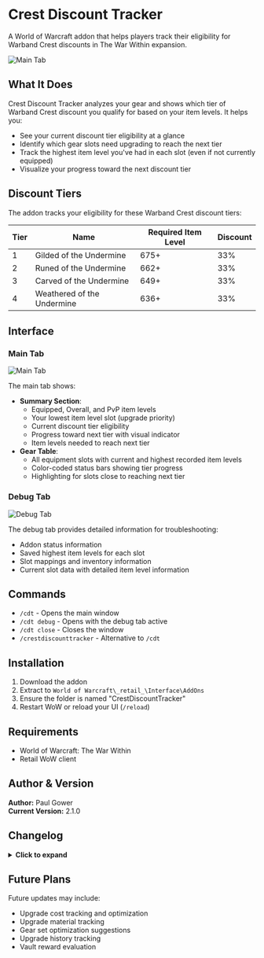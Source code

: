 # Crest Discount Tracker

A World of Warcraft addon that helps players track their eligibility for Warband Crest discounts in The War Within expansion.

![Main Tab](screenshots/crest-discount-tracker-ui-v2.png)

## What It Does

Crest Discount Tracker analyzes your gear and shows which tier of Warband Crest discount you qualify for based on your item levels. It helps you:

- See your current discount tier eligibility at a glance
- Identify which gear slots need upgrading to reach the next tier
- Track the highest item level you've had in each slot (even if not currently equipped)
- Visualize your progress toward the next discount tier

## Discount Tiers

The addon tracks your eligibility for these Warband Crest discount tiers:

| Tier | Name | Required Item Level | Discount |
|------|------|---------------------|----------|
| 1 | Gilded of the Undermine | 675+ | 33% |
| 2 | Runed of the Undermine | 662+ | 33% |
| 3 | Carved of the Undermine | 649+ | 33% |
| 4 | Weathered of the Undermine | 636+ | 33% |

## Interface

### Main Tab
![Main Tab](screenshots/crest-discount-tracker-ui-v2.png)

The main tab shows:
- **Summary Section**:
  - Equipped, Overall, and PvP item levels
  - Your lowest item level slot (upgrade priority)
  - Current discount tier eligibility
  - Progress toward next tier with visual indicator
  - Item levels needed to reach next tier
- **Gear Table**:
  - All equipment slots with current and highest recorded item levels
  - Color-coded status bars showing tier progress
  - Highlighting for slots close to reaching next tier

### Debug Tab
![Debug Tab](screenshots/crest-discount-tracker-ui-v2-debug.png)

The debug tab provides detailed information for troubleshooting:
- Addon status information
- Saved highest item levels for each slot
- Slot mappings and inventory information
- Current slot data with detailed item level information

## Commands

- `/cdt` - Opens the main window
- `/cdt debug` - Opens with the debug tab active
- `/cdt close` - Closes the window
- `/crestdiscounttracker` - Alternative to `/cdt`

## Installation

1. Download the addon
2. Extract to `World of Warcraft\_retail_\Interface\AddOns`
3. Ensure the folder is named "CrestDiscountTracker"
4. Restart WoW or reload your UI (`/reload`)

## Requirements

- World of Warcraft: The War Within
- Retail WoW client

## Author & Version

**Author:** Paul Gower  
**Current Version:** 2.1.0

## Changelog

<details>
  <summary><strong>Click to expand</strong></summary>

### v2.1.0
- Refactored into modular file structure
- Fixed error with unknown event "ITEM_UPGRADE_MASTER_UPDATE"
- Fixed nil value error when calling GetInventorySlotID function
- Added proper inventory slot ID mapping
- Improved event handling
- Enhanced debug information display

### v2.0.0
- Added resizable UI window
- Added debug tab for troubleshooting
- Added persistent tracking of highest item levels
- Fixed slot ordering and numbering
- Improved UI layout and responsiveness
- Added custom tab system for better compatibility

### v1.0.0
- Initial release with basic functionality
</details>

## Future Plans

Future updates may include:
- Upgrade cost tracking and optimization
- Upgrade material tracking
- Gear set optimization suggestions
- Upgrade history tracking
- Vault reward evaluation 
